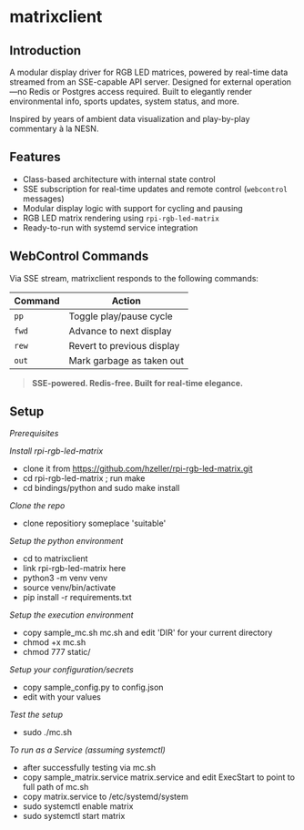 # matrixclient

## Introduction

A modular display driver for RGB LED matrices, powered by real-time data streamed from an SSE-capable API server. Designed for external operation—no Redis or Postgres access required. Built to elegantly render environmental info, sports updates, system status, and more.

Inspired by years of ambient data visualization and play-by-play commentary à la NESN.

## Features

- Class-based architecture with internal state control
- SSE subscription for real-time updates and remote control (`webcontrol` messages)
- Modular display logic with support for cycling and pausing
- RGB LED matrix rendering using `rpi-rgb-led-matrix`
- Ready-to-run with systemd service integration

## WebControl Commands

Via SSE stream, matrixclient responds to the following commands:

| Command | Action                       |
|---------|------------------------------|
| `pp`    | Toggle play/pause cycle      |
| `fwd`   | Advance to next display      |
| `rew`   | Revert to previous display   |
| `out`   | Mark garbage as taken out    |

> **SSE-powered. Redis-free. Built for real-time elegance.**

## Setup

*Prerequisites*

*Install rpi-rgb-led-matrix*
- clone it from https://github.com/hzeller/rpi-rgb-led-matrix.git
- cd rpi-rgb-led-matrix ; run make
- cd bindings/python and sudo make install

*Clone the repo*
- clone repositiory someplace 'suitable'

*Setup the python environment*
- cd to matrixclient
- link rpi-rgb-led-matrix here
- python3 -m venv venv
- source venv/bin/activate
- pip install -r requirements.txt

*Setup the execution environment*
- copy sample_mc.sh mc.sh and edit 'DIR' for your current directory
- chmod +x mc.sh
- chmod 777 static/

*Setup your configuration/secrets*
- copy sample_config.py to config.json
- edit with your values

*Test the setup*
- sudo ./mc.sh

*To run as a Service (assuming systemctl)*
- after successfully testing via mc.sh
- copy sample_matrix.service matrix.service and edit ExecStart to point to full path of mc.sh
- copy matrix.service to /etc/systemd/system
- sudo systemctl enable matrix
- sudo systemctl start matrix
